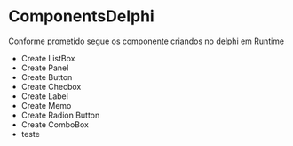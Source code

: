 # ComponentsDelphi

Conforme prometido segue os componente criandos no delphi em Runtime

* Create ListBox
* Create Panel
* Create Button
* Create Checbox
* Create Label
* Create Memo
* Create Radion Button
* Create ComboBox
* teste
